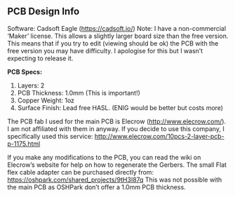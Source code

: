 ## PCB Design Info

Software: Cadsoft Eagle (https://cadsoft.io/) 
Note: I have a non-commercial ‘Maker’ license. This allows a slightly larger board size than the free version. This means that if you try to edit (viewing should be ok) the PCB with the free version you may have difficulty.
I apologise for this but I wasn’t expecting to release it.

**PCB Specs:**

1.	Layers: 2
2.	PCB Thickness: 1.0mm (This is important!)
3.	Copper Weight: 1oz
4.	Surface Finish: Lead free HASL. (ENIG would be better but costs more)

The PCB fab I used for the main PCB is Elecrow (http://www.elecrow.com/). I am not affiliated with them in anyway.
If you decide to use this company, I specifically used this service:
http://www.elecrow.com/10pcs-2-layer-pcb-p-1175.html

If you make any modifications to the PCB, you can read the wiki on Elecrow’s website for help on how to regenerate the Gerbers.
The small Flat flex cable adapter can be purchased directly from:
https://oshpark.com/shared_projects/9tH3I87q
This was not possible with the main PCB as OSHPark don’t offer a 1.0mm PCB thickness.
